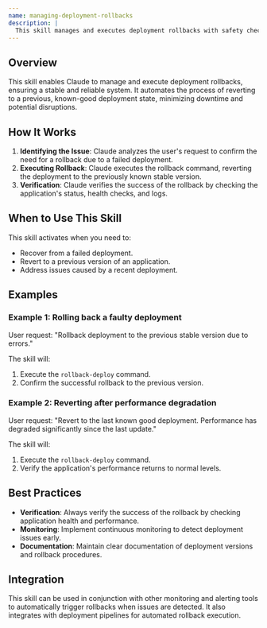 ```yaml
---
name: managing-deployment-rollbacks
description: |
  This skill manages and executes deployment rollbacks with safety checks. It helps ensure smooth recovery from failed deployments by automating the rollback process. Use this skill when a deployment has issues, such as errors, performance degradation, or unexpected behavior. The skill is triggered by requests to "rollback deployment", "revert to previous version", or similar phrases related to deployment recovery. It prioritizes safe rollback procedures and provides options for verification.
---
```


## Overview

This skill enables Claude to manage and execute deployment rollbacks, ensuring a stable and reliable system. It automates the process of reverting to a previous, known-good deployment state, minimizing downtime and potential disruptions.

## How It Works

1. **Identifying the Issue**: Claude analyzes the user's request to confirm the need for a rollback due to a failed deployment.
2. **Executing Rollback**: Claude executes the rollback command, reverting the deployment to the previously known stable version.
3. **Verification**: Claude verifies the success of the rollback by checking the application's status, health checks, and logs.

## When to Use This Skill

This skill activates when you need to:
- Recover from a failed deployment.
- Revert to a previous version of an application.
- Address issues caused by a recent deployment.

## Examples

### Example 1: Rolling back a faulty deployment

User request: "Rollback deployment to the previous stable version due to errors."

The skill will:
1. Execute the `rollback-deploy` command.
2. Confirm the successful rollback to the previous version.

### Example 2: Reverting after performance degradation

User request: "Revert to the last known good deployment. Performance has degraded significantly since the last update."

The skill will:
1. Execute the `rollback-deploy` command.
2. Verify the application's performance returns to normal levels.

## Best Practices

- **Verification**: Always verify the success of the rollback by checking application health and performance.
- **Monitoring**: Implement continuous monitoring to detect deployment issues early.
- **Documentation**: Maintain clear documentation of deployment versions and rollback procedures.

## Integration

This skill can be used in conjunction with other monitoring and alerting tools to automatically trigger rollbacks when issues are detected. It also integrates with deployment pipelines for automated rollback execution.